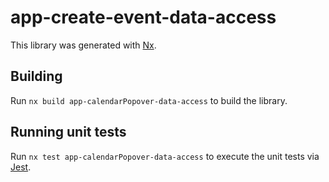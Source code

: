 # app-create-event-data-access

This library was generated with [Nx](https://nx.dev).

## Building

Run `nx build app-calendarPopover-data-access` to build the library.

## Running unit tests

Run `nx test app-calendarPopover-data-access` to execute the unit tests via [Jest](https://jestjs.io).
